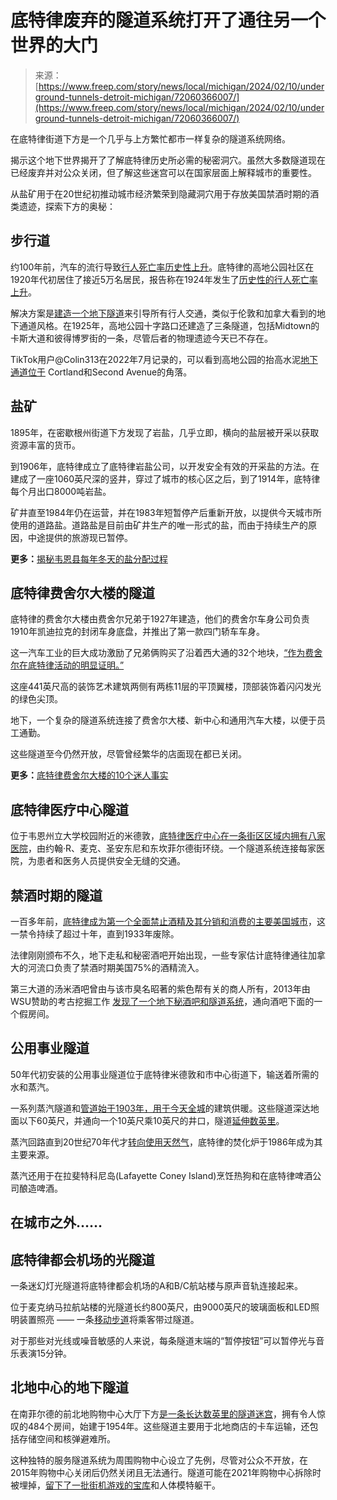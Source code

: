 <!--yml

类别：未分类

日期：2024年05月27日 14:44:35

-->

# 底特律废弃的隧道系统打开了通往另一个世界的大门

> 来源：[https://www.freep.com/story/news/local/michigan/2024/02/10/underground-tunnels-detroit-michigan/72060366007/](https://www.freep.com/story/news/local/michigan/2024/02/10/underground-tunnels-detroit-michigan/72060366007/)

在底特律街道下方是一个几乎与上方繁忙都市一样复杂的隧道系统网络。

揭示这个地下世界揭开了了解底特律历史所必需的秘密洞穴。虽然大多数隧道现在已经废弃并对公众关闭，但了解这些迷宫可以在国家层面上解释城市的重要性。

从盐矿用于在20世纪初推动城市经济繁荣到隐藏洞穴用于存放美国禁酒时期的酒类遗迹，探索下方的奥秘：

## 步行道

约100年前，汽车的流行导致[行人死亡率历史性上升](https://www.bloomberg.com/news/features/2022-06-10/how-cities-responded-to-traffic-deaths-100-years-ago)。底特律的高地公园社区在1920年代初居住了接近5万名居民，报告称在1924年发生了[历史性的行人死亡率上升](https://www.hourdetroit.com/development-topics/a-closer-look-at-a-historic-highland-park-pedestrian-tunnel/)。

解决方案是[建造一个地下隧道](https://www.hourdetroit.com/development-topics/a-closer-look-at-a-historic-highland-park-pedestrian-tunnel/)来引导所有行人交通，类似于伦敦和加拿大看到的地下通道风格。在1925年，高地公园十字路口还建造了三条隧道，包括Midtown的卡斯大道和彼得博罗街的一条，尽管后者的物理遗迹今天已不存在。

TikTok用户@Colin313在2022年7月记录的，可以看到高地公园的抬高水泥[地下通道位于](https://www.tiktok.com/@colin313/video/7116877368425418030) Cortland和Second Avenue的角落。

## 盐矿

1895年，在密歇根州街道下方发现了岩盐，几乎立即，横向的盐层被开采以获取资源丰富的货币。

到1906年，底特律成立了底特律岩盐公司，以开发安全有效的开采盐的方法。在建成了一座1060英尺深的竖井，穿过了城市的核心区之后，到了1914年，底特律每个月出口8000吨岩盐。

矿井直至1984年仍在运营，并在1983年短暂停产后重新开放，以提供今天城市所使用的道路盐。道路盐是目前由矿井生产的唯一形式的盐，而由于持续生产的原因，中途提供的旅游现已暂停。

**更多：**[揭秘韦恩县每年冬天的盐分配过程](/story/news/local/michigan/wayne/2022/12/15/wayne-county-salt-distribution-process-winter/69716872007/)

## 底特律费舍尔大楼的隧道

底特律的费舍尔大楼由费舍尔兄弟于1927年建造，他们的费舍尔车身公司负责1910年凯迪拉克的封闭车身底盘，并推出了第一款四门轿车车身。

这一汽车工业的巨大成功激励了兄弟俩购买了沿着西大通的32个地块，[“作为费舍尔在底特律活动的明显证明。”](https://historicdetroit.org/buildings/fisher-building)

这座441英尺高的装饰艺术建筑两侧有两栋11层的平顶翼楼，顶部装饰着闪闪发光的绿色尖顶。

地下，一个复杂的隧道系统连接了费舍尔大楼、新中心和通用汽车大楼，以便于员工通勤。

这些隧道至今仍然开放，尽管曾经繁华的店面现在都已关闭。

**更多：**[底特律费舍尔大楼的10个迷人事实](/story/news/2015/08/31/detroit-fisher-building/71460314/)

## 底特律医疗中心隧道

位于韦恩州立大学校园附近的米德敦，[底特律医疗中心在一条街区区域内拥有八家医院](https://storymaps.arcgis.com/stories/2490bb2ca53a4e1faed7930bedc6f1fb)，由约翰·R、麦克、圣安东尼和东坎菲尔德街环绕。一个隧道系统连接每家医院，为患者和医务人员提供安全无缝的交通。

## 禁酒时期的隧道

一百多年前，[底特律成为第一个全面禁止酒精及其分销和消费的主要美国城市](https://www.npr.org/sections/thesalt/2016/11/30/503617821/detroit-returns-to-its-prohibition-era-whiskeytown-roots-and-finds-new-life)，这一禁令持续了超过十年，直到1933年废除。

法律刚刚颁布不久，地下走私和秘密酒吧开始出现，一些专家估计底特律通往加拿大的河流口负责了禁酒时期美国75%的酒精流入。

第三大道的汤米酒吧曾由与该市臭名昭著的紫色帮有关的商人所有，2013年由WSU赞助的考古挖掘工作 [发现了一个地下秘酒吧和隧道系统](https://s.wayne.edu/eld/digital-stories/little-harrys-speakeasy/)，通向酒吧下面的一个假房间。

## 公用事业隧道

50年代初安装的公用事业隧道位于底特律米德敦和市中心街道下，输送着所需的水和蒸汽。

一系列蒸汽隧道和[管道始于1903年，用于今天全城](https://wdet.org/2022/12/08/curiosid-why-does-steam-come-out-of-detroits-streets/)的建筑供暖。这些隧道深达地面以下60英尺，并通向一个10英尺乘10英尺的井口，隧道[延伸数英里](https://detroitthermal.com/service-area-map/)。

蒸汽回路直到20世纪70年代才[转向使用天然气](https://www.hourdetroit.com/community/whats-the-source-of-the-steam-pouring-out-of-detroits-sidewalks/)，底特律的焚化炉于1986年成为其主要来源。

蒸汽还用于在拉斐特科尼岛(Lafayette Coney Island)烹饪热狗和在底特律啤酒公司酿造啤酒。

## 在城市之外……

## 底特律都会机场的光隧道

一条迷幻灯光隧道将底特律都会机场的A和B/C航站楼与原声音轨连接起来。

位于麦克纳马拉航站楼的光隧道长约800英尺，由9000英尺的玻璃面板和LED照明装置照亮 —— 一条[移动步道](https://www.metroairport.com/dtw/maps/attractions)将乘客带过隧道。

对于那些对光线或噪音敏感的人来说，每条隧道末端的“暂停按钮”可以暂停光与音乐表演15分钟。

## 北地中心的地下隧道

在南菲尔德的前北地购物中心大厅下方[是一条长达数英里的隧道迷宫](/story/money/business/michigan/2016/02/29/days-numbered-northland-mall-underground-tunnels/80518504/)，拥有令人惊叹的484个房间，始建于1954年。这些隧道主要用于北地商店的卡车运输，还包括存储空间和核弹避难所。

这种独特的服务隧道系统为周围购物中心设立了先例，尽管对公众不开放，在2015年购物中心关闭后仍然关闭且无法通行。隧道可能在2021年购物中心拆除时被埋掉，[留下了一批街机游戏的宝库](/story/money/business/michigan/2016/02/29/12-most-shocking-things-left-inside-northland-mall/80775470/)和人体模特躯干。
